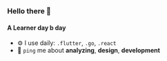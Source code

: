 ### Hello there 👋

#### A Learner day b day

- ⚙️ I use daily: `.flutter`, `.go`, `.react`
- 💬 `ping` me about **analyzing**, **design**, **development**
